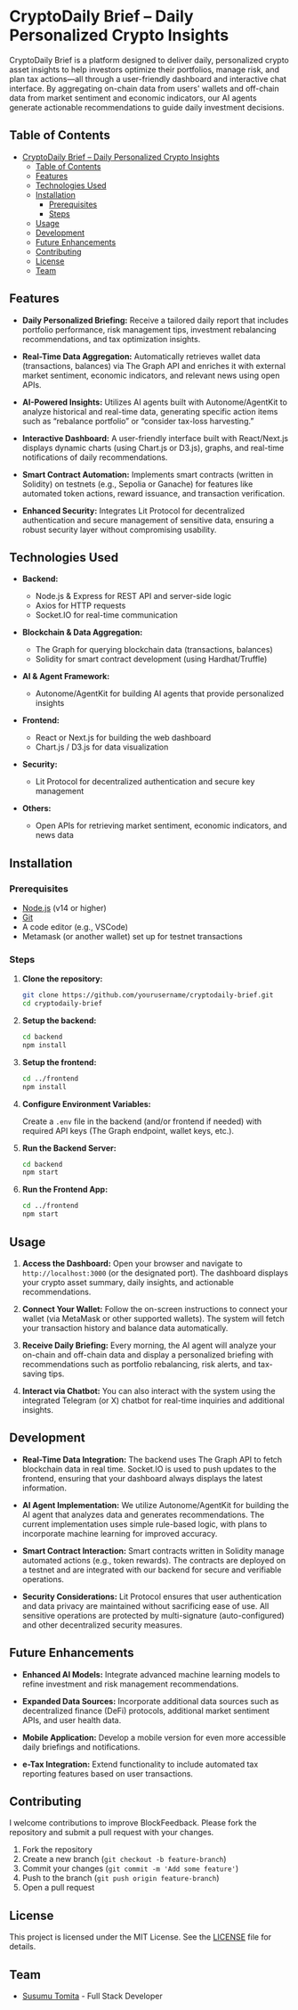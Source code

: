 # CryptoDaily Brief – Daily Personalized Crypto Insights

CryptoDaily Brief is a platform designed to deliver daily, personalized crypto asset insights to help investors optimize their portfolios, manage risk, and plan tax actions—all through a user-friendly dashboard and interactive chat interface. By aggregating on-chain data from users' wallets and off-chain data from market sentiment and economic indicators, our AI agents generate actionable recommendations to guide daily investment decisions.

## Table of Contents

- [CryptoDaily Brief – Daily Personalized Crypto Insights](#cryptodaily-brief--daily-personalized-crypto-insights)
  - [Table of Contents](#table-of-contents)
  - [Features](#features)
  - [Technologies Used](#technologies-used)
  - [Installation](#installation)
    - [Prerequisites](#prerequisites)
    - [Steps](#steps)
  - [Usage](#usage)
  - [Development](#development)
  - [Future Enhancements](#future-enhancements)
  - [Contributing](#contributing)
  - [License](#license)
  - [Team](#team)

## Features

- **Daily Personalized Briefing:**
  Receive a tailored daily report that includes portfolio performance, risk management tips, investment rebalancing recommendations, and tax optimization insights.

- **Real-Time Data Aggregation:**
  Automatically retrieves wallet data (transactions, balances) via The Graph API and enriches it with external market sentiment, economic indicators, and relevant news using open APIs.

- **AI-Powered Insights:**
  Utilizes AI agents built with Autonome/AgentKit to analyze historical and real-time data, generating specific action items such as “rebalance portfolio” or “consider tax-loss harvesting.”

- **Interactive Dashboard:**
  A user-friendly interface built with React/Next.js displays dynamic charts (using Chart.js or D3.js), graphs, and real-time notifications of daily recommendations.

- **Smart Contract Automation:**
  Implements smart contracts (written in Solidity) on testnets (e.g., Sepolia or Ganache) for features like automated token actions, reward issuance, and transaction verification.

- **Enhanced Security:**
  Integrates Lit Protocol for decentralized authentication and secure management of sensitive data, ensuring a robust security layer without compromising usability.

## Technologies Used

- **Backend:**
  - Node.js & Express for REST API and server-side logic
  - Axios for HTTP requests
  - Socket.IO for real-time communication

- **Blockchain & Data Aggregation:**
  - The Graph for querying blockchain data (transactions, balances)
  - Solidity for smart contract development (using Hardhat/Truffle)

- **AI & Agent Framework:**
  - Autonome/AgentKit for building AI agents that provide personalized insights

- **Frontend:**
  - React or Next.js for building the web dashboard
  - Chart.js / D3.js for data visualization

- **Security:**
  - Lit Protocol for decentralized authentication and secure key management

- **Others:**
  - Open APIs for retrieving market sentiment, economic indicators, and news data

## Installation

### Prerequisites

- [Node.js](https://nodejs.org/) (v14 or higher)
- [Git](https://git-scm.com/)
- A code editor (e.g., VSCode)
- Metamask (or another wallet) set up for testnet transactions

### Steps

1. **Clone the repository:**

   ```bash
   git clone https://github.com/yourusername/cryptodaily-brief.git
   cd cryptodaily-brief
   ```

2. **Setup the backend:**

   ```bash
   cd backend
   npm install
   ```

3. **Setup the frontend:**

   ```bash
   cd ../frontend
   npm install
   ```

4. **Configure Environment Variables:**

   Create a `.env` file in the backend (and/or frontend if needed) with required API keys (The Graph endpoint, wallet keys, etc.).

5. **Run the Backend Server:**

   ```bash
   cd backend
   npm start
   ```

6. **Run the Frontend App:**

   ```bash
   cd ../frontend
   npm start
   ```

## Usage

1. **Access the Dashboard:**
   Open your browser and navigate to `http://localhost:3000` (or the designated port). The dashboard displays your crypto asset summary, daily insights, and actionable recommendations.

2. **Connect Your Wallet:**
   Follow the on-screen instructions to connect your wallet (via MetaMask or other supported wallets). The system will fetch your transaction history and balance data automatically.

3. **Receive Daily Briefing:**
   Every morning, the AI agent will analyze your on-chain and off-chain data and display a personalized briefing with recommendations such as portfolio rebalancing, risk alerts, and tax-saving tips.

4. **Interact via Chatbot:**
   You can also interact with the system using the integrated Telegram (or X) chatbot for real-time inquiries and additional insights.

## Development

- **Real-Time Data Integration:**
  The backend uses The Graph API to fetch blockchain data in real time. Socket.IO is used to push updates to the frontend, ensuring that your dashboard always displays the latest information.

- **AI Agent Implementation:**
  We utilize Autonome/AgentKit for building the AI agent that analyzes data and generates recommendations. The current implementation uses simple rule-based logic, with plans to incorporate machine learning for improved accuracy.

- **Smart Contract Interaction:**
  Smart contracts written in Solidity manage automated actions (e.g., token rewards). The contracts are deployed on a testnet and are integrated with our backend for secure and verifiable operations.

- **Security Considerations:**
  Lit Protocol ensures that user authentication and data privacy are maintained without sacrificing ease of use. All sensitive operations are protected by multi-signature (auto-configured) and other decentralized security measures.

## Future Enhancements

- **Enhanced AI Models:**
  Integrate advanced machine learning models to refine investment and risk management recommendations.

- **Expanded Data Sources:**
  Incorporate additional data sources such as decentralized finance (DeFi) protocols, additional market sentiment APIs, and user health data.

- **Mobile Application:**
  Develop a mobile version for even more accessible daily briefings and notifications.

- **e-Tax Integration:**
  Extend functionality to include automated tax reporting features based on user transactions.

## Contributing

I welcome contributions to improve BlockFeedback. Please fork the repository and submit a pull request with your changes.

1. Fork the repository
2. Create a new branch (`git checkout -b feature-branch`)
3. Commit your changes (`git commit -m 'Add some feature'`)
4. Push to the branch (`git push origin feature-branch`)
5. Open a pull request

## License

This project is licensed under the MIT License. See the [LICENSE](LICENSE) file for details.

## Team

- [Susumu Tomita](https://susumutomita.netlify.app/) - Full Stack Developer
